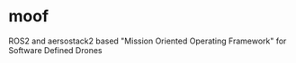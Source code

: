 # moof
ROS2 and aersostack2 based "Mission Oriented Operating Framework" for Software Defined Drones
